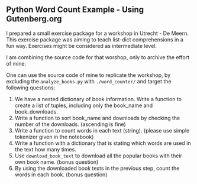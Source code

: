 ## Python Word Count Example - Using Gutenberg.org

I prepared a small exercise package for a workshop in Utrecht - De Meern. This exercise package was aiming to teach list-dict comprehensions in a fun way. Exercises might be considered as intermediate level.

I am combining the source code for that worshop, only to archive the effort of mine.

One can use the source code of mine to replicate the workshop, by excluding the `analyze_books.py` with `./word_counter/` and target the following questions:

1. We have a nested dictionary of book information. Write a function to create a list of tuples, including only the book_name and book_downloads.
2. Write a function to sort book_name and downloads by checking the number of the downloads. (ascending is fine)
3. Write a function to count words in each text (string). (please use simple tokenizer given in the notebook)
4. Write a function with a dictionary that is stating which words are used in the text how many times.
5. Use `download_book_text` to download all the popular books with their own book name. (bonus question)
6. By using the downloaded book texts in the previous step, count the words in each book. (bonus question)
